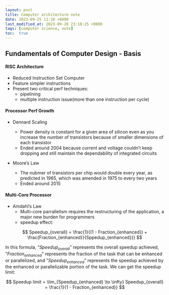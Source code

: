 ```yaml
---
layout: post
title: Computer architecture note
date: 2023-09-25 11:10 +0800
last_modified_at: 2023-09-26 23:18:25 +0800
tags: [computer science, note]
toc:  true
---
```



## Fundamentals of Computer Design - Basis

#### RISC Architecture
- Reduced Instruction Set Computer
- Feature simpler instructions
- Present two critical perf techniques: 
    - pipelining
    - multiple instruction issue(more than one instruction per cycle)

#### Processor Perf Growth
- Dennard Scaling
  - Power density is constant for a given area of silicon even as you increase the number of transistors because of smaller dimensions of each transistor
  - Ended around 2004 because current and voltage couldn’t keep dropping and still maintain the dependability of integrated circuits
 
- Moore’s Law
  - The nubmer of transistors per chip would double every year, as predicted in 1965, which was amended in 1975 to every two years
  - Ended around 2015


#### Multi-Core Processor 
- Amdahl’s Law
  - Multi-core parrallelism requires the restructuring of the application, a major new burden for programmers
  - speedup effect:

$$  
Speedup_{overall} = \frac{1}{(1 - Fraction_{enhanced}) + \frac{Fraction_{enhanced}}{Sppedup_{enhanced}}} 
$$ 

In this formula, “$Speedup_{overall}$” represents the overall speedup achieved, “$Fraction_{enhanced}$” represents the fraction of the task that can be enhanced or parallelized, and “$Speedup_{enhanced}$” represents the speedup achieved by the enhanced or parallelizable portion of the task. We can get the speedup limit:

$$
Speedup limit = \lim_{Speedup_{enhanced} \to \infty} Speedup_{overall} = \frac{1}{1 - Fraction_{enhanced}}
$$
